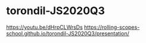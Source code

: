 # torondil-JS2020Q3
https://youtu.be/dHrpCLWrsDs
https://rolling-scopes-school.github.io/torondil-JS2020Q3/presentation/
